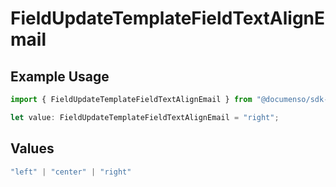 # FieldUpdateTemplateFieldTextAlignEmail

## Example Usage

```typescript
import { FieldUpdateTemplateFieldTextAlignEmail } from "@documenso/sdk-typescript/models/operations";

let value: FieldUpdateTemplateFieldTextAlignEmail = "right";
```

## Values

```typescript
"left" | "center" | "right"
```